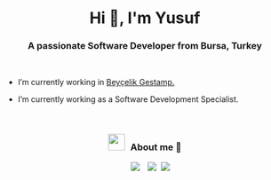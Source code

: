 ﻿<h1 align="center">Hi 👋, I'm Yusuf</a></h1>
<h3 align="center">A passionate Software Developer from Bursa, Turkey</h3>

<br>

</a>

- I’m currently working in <a href="https://beycelikgestamp.com.tr/" target="blank">Beyçelik Gestamp. </a>

- I’m currently working as a Software Development Specialist.
<br/>
<h3 align="center" > <img src="https://media.giphy.com/media/iY8CRBdQXODJSCERIr/giphy.gif" width="30" height="30" style="margin-right: 10px;">About me 🤝 </h3>

<p align="center">

 <div align="center"  class="icons-social" style="margin-left: 10px;">
        <a style="margin-left: 10px;"  target="_blank" href="https://www.linkedin.com/in/yusufbu1ut/">
			    <img src="https://img.icons8.com/doodle/40/000000/linkedin--v2.png"></a>
		<a style="margin-left: 10px;" target="_blank" href="https://stackoverflow.com/users/20147363/yusuf-bulut">
				<img src="https://img.icons8.com/external-tal-revivo-color-tal-revivo/40/000000/external-stack-overflow-is-a-question-and-answer-site-for-professional-logo-color-tal-revivo.png"></a>
		<a style="margin-left: 5px;" target="_blank" href="https://www.hackerrank.com/yusufblt10?hr_r=1">
				<img src="https://img.icons8.com/windows/42/000000/hackerrank.png" ></a>
      </div>

</p>
